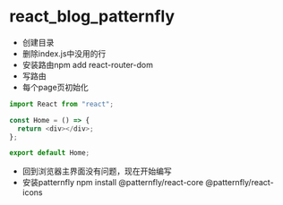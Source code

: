 # react_blog_patternfly


- 创建目录
- 删除index.js中没用的行
- 安装路由npm add react-router-dom
- 写路由
- 每个page页初始化

```javascript
import React from "react";

const Home = () => {
  return <div></div>;
};

export default Home;
```
- 回到浏览器主界面没有问题，现在开始编写
- 安装patternfly npm install @patternfly/react-core @patternfly/react-icons